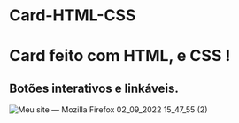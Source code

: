 # Card-HTML-CSS
<h1>Card feito com HTML, e CSS !</h1>
<h2>     Botões interativos e linkáveis.</h2>

![Meu site — Mozilla Firefox 02_09_2022 15_47_55 (2)](https://user-images.githubusercontent.com/104023907/188219213-fea6720f-7cdc-415f-b06e-032728383541.png)
